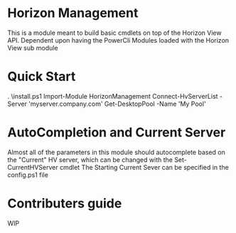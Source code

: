 # Horizon Management 
This is a module meant to build basic cmdlets on top of the Horizon View API. Dependent upon having the PowerCli Modules loaded with the Horizon View sub module

# Quick Start
. <ModuleFolder>\install.ps1
Import-Module HorizonManagement
Connect-HvServerList -Server 'myserver.company.com'
Get-DesktopPool -Name 'My Pool'

# AutoCompletion and Current Server
Almost all of the parameters in this module should autocomplete based on the "Current" HV server, which can be changed with the Set-CurrentHVServer cmdlet
The Starting Current Sever can be specified in the config.ps1 file

# Contributers guide
WIP
